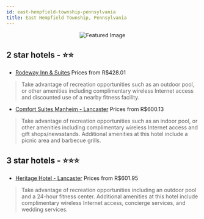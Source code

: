```yaml
---
id: east-hempfield-township-pennsylvania
title: East Hempfield Township, Pennsylvania
---
```


<center><img src="https://i.travelapi.com/hotels/2000000/1100000/1098100/1098098/29171140_z.jpg" alt="Featured Image" /></center>


##  2 star hotels - ⭐️⭐️

-    [Rodeway Inn & Suites](https://us.hurb.com/hotels/east-hempfield-township/rodeway-inn-suites-JNP-JP106520?cmp=18055) Prices from R$428.01
   > Take advantage of recreation opportunities such as an outdoor pool, or other amenities including complimentary wireless Internet access and discounted use of a nearby fitness facility.
-    [Comfort Suites Manheim - Lancaster](https://us.hurb.com/hotels/east-hempfield-township/comfort-suites-manheim-lancaster-JNP-JP456473?cmp=18055) Prices from R$600.13
   > Take advantage of recreation opportunities such as an indoor pool, or other amenities including complimentary wireless Internet access and gift shops/newsstands. Additional amenities at this hotel include a picnic area and barbecue grills.

##  3 star hotels - ⭐️⭐️⭐️

-    [Heritage Hotel - Lancaster](https://us.hurb.com/hotels/east-hempfield-township/heritage-hotel-lancaster-JNP-JP283279?cmp=18055) Prices from R$601.95
   > Take advantage of recreation opportunities including an outdoor pool and a 24-hour fitness center. Additional amenities at this hotel include complimentary wireless Internet access, concierge services, and wedding services.
